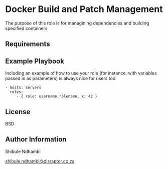 Docker Build and  Patch Management
=========

The purpose of this role is for managining dependencies and building specified containers

Requirements
------------

Example Playbook
----------------

Including an example of how to use your role (for instance, with variables passed in as parameters) is always nice for users too:

    - hosts: servers
      roles:
         - { role: username.rolename, x: 42 }

License
-------

BSD

Author Information
------------------

Shibule Ndhambi

<shibule.ndhambi@disraptor.co.za>
